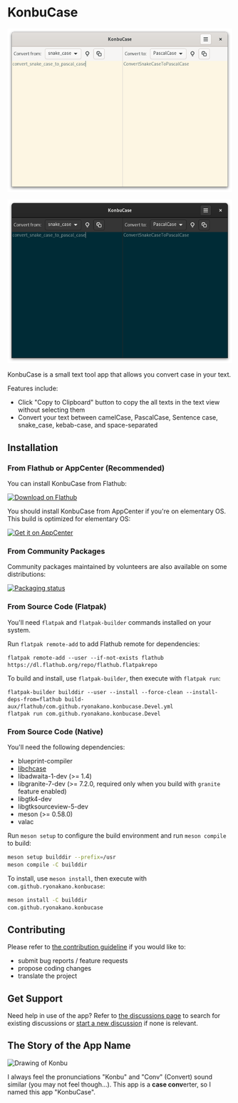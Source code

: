 # KonbuCase
![App window in the light mode](data/screenshots/gnome/screenshot-light.png#gh-light-mode-only)

![App window in the dark mode](data/screenshots/gnome/screenshot-dark.png#gh-dark-mode-only)

KonbuCase is a small text tool app that allows you convert case in your text.

Features include:

* Click "Copy to Clipboard" button to copy the all texts in the text view without selecting them
* Convert your text between camelCase, PascalCase, Sentence case, snake_case, kebab-case, and space-separated

## Installation
### From Flathub or AppCenter (Recommended)
You can install KonbuCase from Flathub:

[<img src="https://flathub.org/assets/badges/flathub-badge-en.svg" width="160" alt="Download on Flathub">](https://flathub.org/apps/com.github.ryonakano.konbucase)

You should install KonbuCase from AppCenter if you're on elementary OS. This build is optimized for elementary OS:

[![Get it on AppCenter](https://appcenter.elementary.io/badge.svg)](https://appcenter.elementary.io/com.github.ryonakano.konbucase)

### From Community Packages
Community packages maintained by volunteers are also available on some distributions:

[![Packaging status](https://repology.org/badge/vertical-allrepos/konbucase.svg)](https://repology.org/project/konbucase/versions)

### From Source Code (Flatpak)
You'll need `flatpak` and `flatpak-builder` commands installed on your system.

Run `flatpak remote-add` to add Flathub remote for dependencies:

```
flatpak remote-add --user --if-not-exists flathub https://dl.flathub.org/repo/flathub.flatpakrepo
```

To build and install, use `flatpak-builder`, then execute with `flatpak run`:

```
flatpak-builder builddir --user --install --force-clean --install-deps-from=flathub build-aux/flathub/com.github.ryonakano.konbucase.Devel.yml
flatpak run com.github.ryonakano.konbucase.Devel
```

### From Source Code (Native)
You'll need the following dependencies:

* blueprint-compiler
* [libchcase](https://github.com/ryonakano/chcase)
* libadwaita-1-dev (>= 1.4)
* libgranite-7-dev (>= 7.2.0, required only when you build with `granite` feature enabled)
* libgtk4-dev
* libgtksourceview-5-dev
* meson (>= 0.58.0)
* valac

Run `meson setup` to configure the build environment and run `meson compile` to build:

```bash
meson setup builddir --prefix=/usr
meson compile -C builddir
```

To install, use `meson install`, then execute with `com.github.ryonakano.konbucase`:

```bash
meson install -C builddir
com.github.ryonakano.konbucase
```

## Contributing
Please refer to [the contribution guideline](CONTRIBUTING.md) if you would like to:

- submit bug reports / feature requests
- propose coding changes
- translate the project

## Get Support
Need help in use of the app? Refer to [the discussions page](https://github.com/ryonakano/konbucase/discussions) to search for existing discussions or [start a new discussion](https://github.com/ryonakano/konbucase/discussions/new/choose) if none is relevant.

## The Story of the App Name
![Drawing of Konbu](data/Konbu.png)

I always feel the pronunciations "Konbu" and "Conv" (Convert) sound similar (you may not feel though…). This app is a **case conv**erter, so I named this app "KonbuCase".
